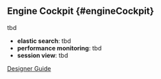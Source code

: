 ## Engine Cockpit {#engineCockpit}

tbd

- __elastic search__: tbd
- __performance monitoring__: tbd
- __session view__: tbd

<div class="short-links">
	<a href="${docBaseUrl}/designer-guide/"
		target="_blank" rel="noopener noreferrer">
		<i class="si si-book"></i> Designer Guide
	</a>
</div>
